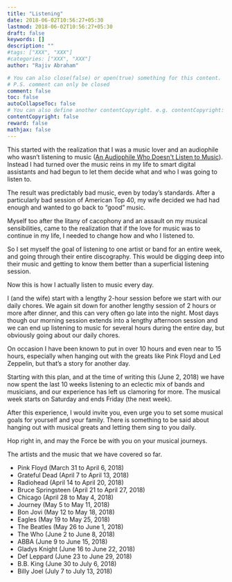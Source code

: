 ```yaml
---
title: "Listening"
date: 2018-06-02T10:56:27+05:30
lastmod: 2018-06-02T10:56:27+05:30
draft: false
keywords: []
description: ""
#tags: ["XXX", "XXX"]
#categories: ["XXX", "XXX"]
author: "Rajiv Abraham"

# You can also close(false) or open(true) something for this content.
# P.S. comment can only be closed
comment: false
toc: false
autoCollapseToc: false
# You can also define another contentCopyright. e.g. contentCopyright: "This is another copyright."
contentCopyright: false
reward: false
mathjax: false
---
```


This started with the realization that I was a music lover and an audiophile who wasn’t listening to music (<a href="https://abraham.one/73/an-audiophile-who-doesnt-listen-to-music/" target="_blank" rel="noopener">An Audiophile Who Doesn&apos;t Listen to Music</a>). Instead I had turned over the music reins in my life to smart digital assistants and had begun to let them decide what and who I was going to listen to.

The result was predictably bad music, even by today’s standards. After a particularly bad session of American Top 40, my wife decided we had had enough and wanted to go back to “good” music.

Myself too after the litany of cacophony and an assault on my musical sensibilities, came to the realization that if the love for music was to continue in my life, I needed to change how and who I listened to.

So I set myself the goal of listening to one artist or band for an entire week, and going through their entire discography. This would be digging deep into their music and getting to know them better than a superficial listening session.

Now this is how I actually listen to music every day.

I (and the wife) start with a lengthy 2-hour session before we start with our daily chores. We again sit down for another lengthy session of 2 hours or more after dinner, and this can very often go late into the night. Most days though our morning session extends into a lengthy afternoon session and we can end up listening to music for several hours during the entire day, but obviously going about our daily chores. 

On occasion I have been known to put in over 10 hours and even near to 15 hours, especially when hanging out with the greats like Pink Floyd and Led Zeppelin, but that’s a story for another day.

Starting with this plan, and at the time of writing this (June 2, 2018) we have now spent the last 10 weeks listening to an eclectic mix of bands and musicians, and our experience has left us clamoring for more. The musical week starts on Saturday and ends Friday (the next week).

After this experience, I would invite you, even urge you to set some musical goals for yourself and your family. There is something to be said about hanging out with musical greats and letting them sing to you daily.

Hop right in, and may the Force be with you on your musical journeys.

The artists and the music that we have covered so far.

* Pink Floyd (March 31 to April 6, 2018)
* Grateful Dead (April 7 to April 13, 2018)
* Radiohead (April 14 to April 20, 2018)
* Bruce Springsteen (April 21 to April 27, 2018)
* Chicago (April 28 to May 4, 2018)
* Journey (May 5 to May 11, 2018)
* Bon Jovi (May 12 to May 18, 2018)
* Eagles (May 19 to May 25, 2018)
* The Beatles (May 26 to June 1, 2018)
* The Who (June 2 to June 8, 2018)
* ABBA (June 9 to June 15, 2018)
* Gladys Knight (June 16 to June 22, 2018)
* Def Leppard (June 23 to June 29, 2018)
* B.B. King (June 30 to July 6, 2018)
* Billy Joel (July 7 to July 13, 2018)